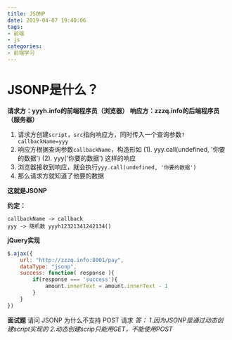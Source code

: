 ```yaml
---
title: JSONP
date: 2019-04-07 19:40:06
tags:
- 前端
- js
categories: 
- 前端学习
---
```

# JSONP是什么？
<!--more-->
**请求方：yyyh.info的前端程序员（浏览器）**
**响应方：zzzq.info的后端程序员（服务器）**
1. 请求方创建`script`，`src`指向响应方，同时传入一个查询参数`?callbackName=yyy`
2. 响应方根据查询参数`callbackName`，构造形如
    (1). yyy.call(undefined, '你要的数据')
    (2). yyy('你要的数据')
    这样的响应
3. 浏览器接收到响应，就会执行`yyy.call(undefined, '你要的数据')`
4. 那么请求方就知道了他要的数据

**这就是JSONP**

**约定：**
```
callbackName -> callback
yyy -> 随机数 yyyh12321341242134()
```

**jQuery实现**
```js
$.ajax({
    url: "http://zzzq.info:8001/pay",
    dataType: "jsonp",
    success: function( response ){
        if(response === 'success'){
            amount.innerText = amount.innerText - 1
        }
    }
})
```

**面试题**
请问 JSONP 为什么不支持 POST 请求
*答： 1.因为JSONP是通过动态创建script实现的 2.动态创建scrip只能用GET，不能使用POST*
